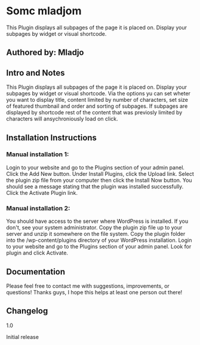 # Somc mladjom

This Plugin displays all subpages of the page it is placed on. Display your subpages by widget or visual shortcode. 

## Authored by: Mladjo


## Intro and Notes

This Plugin displays all subpages of the page it is placed on. Display your subpages by widget or visual shortcode. Via the options yu can set wheter you want to display title, content limited by number of characters, set size of featured thumbnail and order and sorting of subpages. If subpages are displayed by shortcode rest of the content that was previosly limited by characters will ansychroniously load on click.

## Installation Instructions

### Manual installation 1: 

Login to your website and go to the Plugins section of your admin panel.
Click the Add New button.
Under Install Plugins, click the Upload link.
Select the plugin zip file  from your computer then click the Install Now button.
You should see a message stating that the plugin was installed successfully.
Click the Activate Plugin link.

### Manual installation 2: 

You should have access to the server where WordPress is installed. If you don't, see your system administrator.
Copy the plugin zip file  up to your server and unzip it somewhere on the file system.
Copy the plugin folder into the /wp-content/plugins directory of your WordPress installation.
Login to your website and go to the Plugins section of your admin panel.
Look for plugin and click Activate.


##	Documentation


Please feel free to contact me with suggestions, improvements, or questions! Thanks guys, I hope this helps at least one person out there!

## Changelog 

1.0

Initial release